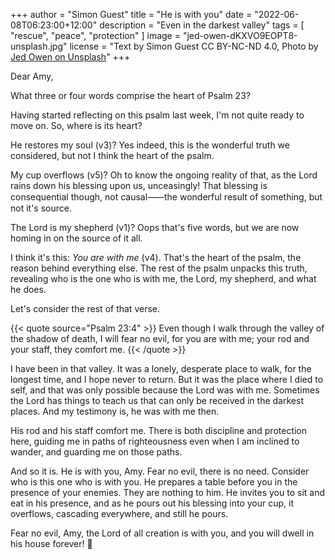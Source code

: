 +++
author = "Simon Guest"
title = "He is with you"
date = "2022-06-08T06:23:00+12:00"
description = "Even in the darkest valley"
tags = [ "rescue", "peace", "protection" ]
image = "jed-owen-dKXVO9EOPT8-unsplash.jpg"
license = "Text by Simon Guest CC BY-NC-ND 4.0, Photo by [Jed Owen on Unsplash](https://unsplash.com/photos/dKXVO9EOPT8)"
+++

Dear Amy,

What three or four words comprise the heart of Psalm 23?

Having started reflecting on this psalm last week, I'm not quite ready to move on. So, where is its heart?

He restores my soul (v3)? Yes indeed, this is the wonderful truth we considered, but not I think the heart of the psalm.

My cup overflows (v5)? Oh to know the ongoing reality of that, as the Lord rains down his blessing upon us, unceasingly! That blessing is consequential though, not causal⸺the wonderful result of something, but not it's source.

The Lord is my shepherd (v1)? Oops that's five words, but we are now homing in on the source of it all.

I think it's this: _You are with me_ (v4). That's the heart of the psalm, the reason behind everything else. The rest of the psalm unpacks this truth, revealing who is the one who is with me, the Lord, my shepherd, and what he does.

Let's consider the rest of that verse.

{{< quote source="Psalm 23:4" >}}
Even though I walk through the valley of the shadow of death, I will fear no evil, for you are with me; your rod and your staff, they comfort me.
{{< /quote >}}

I have been in that valley. It was a lonely, desperate place to walk, for the longest time, and I hope never to return. But it was the place where I died to self, and that was only possible because the Lord was with me. Sometimes the Lord has things to teach us that can only be received in the darkest places. And my testimony is, he was with me then.

His rod and his staff comfort me. There is both discipline and protection here, guiding me in paths of righteousness even when I am inclined to wander, and guarding me on those paths.

And so it is. He is with you, Amy. Fear no evil, there is no need. Consider who is this one who is with you. He prepares a table before you in the presence of your enemies. They are nothing to him. He invites you to sit and eat in his presence, and as he pours out his blessing into your cup, it overflows, cascading everywhere, and still he pours.

Fear no evil, Amy, the Lord of all creation is with you, and you will dwell in his house forever! 🙏

